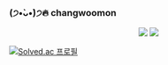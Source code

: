 <!--
**changwoomon/changwoomon** is a ✨ _special_ ✨ repository because its `README.md` (this file) appears on your GitHub profile.

Here are some ideas to get you started:

- 🔭 I’m currently working on ...
- 🌱 I’m currently learning ...
- 👯 I’m looking to collaborate on ...
- 🤔 I’m looking for help with ...
- 💬 Ask me about ...
- 📫 How to reach me: ...
- 😄 Pronouns: ...
- ⚡ Fun fact: ...
-->

### (੭•̀ᴗ•̀)੭🔥 changwoomon

<p align = "center">
  <img src = "https://github-readme-stats.vercel.app/api?username=changwoomon&show_icons=true&count_private=true&line_height=27">
  <img src = "https://github-readme-stats.vercel.app/api/top-langs/?username=changwoomon&hide=css,java,html,asp&langs_count=4">
</p>

[![Solved.ac 프로필](http://mazassumnida.wtf/api/v2/generate_badge?boj=changwoomon)](https://solved.ac/changwoomon)

<!--

[![changwoomon's GitHub stats](https://github-readme-stats.vercel.app/api?username=changwoomon&show_icons=true&hide_border=true)](https://github-readme-stats.vercel.app/api?username=changwoomon&show_icons=true&hide_border=true)


[![Solved.ac 프로필](http://mazassumnida.wtf/api/v2/generate_badge?boj=changwoomon)](https://solved.ac/changwoomon)

[![Solved.ac 프로필](http://mazassumnida.wtf/api/generate_badge?boj=changwoomon)](https://solved.ac/changwoomon)

<details markdown="1" open>
<summary><strong>👩‍💻 Technologies & Tools</strong></summary>

<p align="center">
  <img alt="R" src="https://img.shields.io/badge/r-%23276DC3.svg?&style=for-the-badge&logo=r&logoColor=white"/>
  <img alt="Python" src="https://img.shields.io/badge/python%20-%2314354C.svg?&style=for-the-badge&logo=python&logoColor=white"/>
  <img alt="PyTorch" src="https://img.shields.io/badge/PyTorch%20-%23EE4C2C.svg?&style=for-the-badge&logo=PyTorch&logoColor=white"/>
  <img alt="Pandas" src="https://img.shields.io/badge/pandas%20-%23150458.svg?&style=for-the-badge&logo=pandas&logoColor=white"/>
  <img alt="NumPy" src="https://img.shields.io/badge/numpy%20-%23013243.svg?&style=for-the-badge&logo=numpy&logoColor=white"/>
  <img alt="Jupyter" src="https://img.shields.io/badge/Jupyter%20-%23F37626.svg?&style=for-the-badge&logo=Jupyter&logoColor=white" />
  <img alt="Markdown" src="https://img.shields.io/badge/markdown-%23000000.svg?&style=for-the-badge&logo=markdown&logoColor=white"/>
</p>




<details markdown="1">
<summary><strong>:octocat: GitHub Stats</strong></summary>

<br/>

<p align = "center">
  <img src = "https://github-readme-stats.vercel.app/api?username=changwoomon&show_icons=true&theme=radical&count_private=true&line_height=27">
  <img src = "https://github-readme-stats.vercel.app/api/top-langs/?username=changwoomon&hide=css,java,html,asp&theme=radical&langs_count=4">
</p>

</details>

-->
